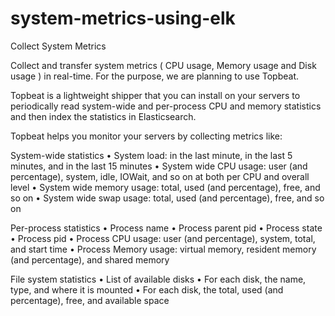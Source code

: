# system-metrics-using-elk

Collect System Metrics

Collect and transfer system metrics ( CPU usage, Memory usage and Disk usage ) in real-time.
For the purpose, we are planning to use Topbeat.

Topbeat is a lightweight shipper that you can install on your servers to periodically read system-wide and per-process CPU and memory statistics and then index the statistics in Elasticsearch.

Topbeat helps you monitor your servers by collecting metrics like:

System-wide statistics
• System load: in the last minute, in the last 5 minutes, and in the last 15 minutes
• System wide CPU usage: user (and percentage), system, idle, IOWait, and so on at both per CPU and overall level
• System wide memory usage: total, used (and percentage), free, and so on
• System wide swap usage: total, used (and percentage), free, and so on

Per-process statistics
• Process name
• Process parent pid
• Process state
• Process pid
• Process CPU usage: user (and percentage), system, total, and start time
• Process Memory usage: virtual memory, resident memory (and percentage), and shared memory

File system statistics
• List of available disks
• For each disk, the name, type, and where it is mounted
• For each disk, the total, used (and percentage), free, and available space
